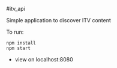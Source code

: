 #itv_api

Simple application to discover ITV content

To run:
```
npm install
npm start
```
- view on localhost:8080
